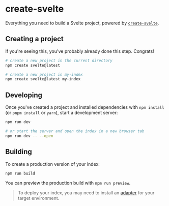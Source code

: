 # create-svelte

Everything you need to build a Svelte project, powered by [`create-svelte`](https://github.com/sveltejs/kit/tree/main/packages/create-svelte).

## Creating a project

If you're seeing this, you've probably already done this step. Congrats!

```bash
# create a new project in the current directory
npm create svelte@latest

# create a new project in my-index
npm create svelte@latest my-index
```

## Developing

Once you've created a project and installed dependencies with `npm install` (or `pnpm install` or `yarn`), start a development server:

```bash
npm run dev

# or start the server and open the index in a new browser tab
npm run dev -- --open
```

## Building

To create a production version of your index:

```bash
npm run build
```

You can preview the production build with `npm run preview`.

> To deploy your index, you may need to install an [adapter](https://kit.svelte.dev/docs/adapters) for your target environment.
